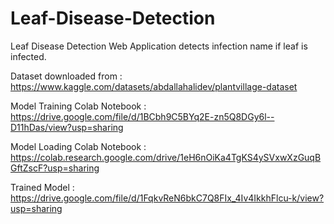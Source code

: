 # Leaf-Disease-Detection 
 Leaf Disease Detection Web Application detects infection name if leaf is infected. 
 
 Dataset downloaded from : https://www.kaggle.com/datasets/abdallahalidev/plantvillage-dataset
 
 Model Training Colab Notebook : https://drive.google.com/file/d/1BCbh9C5BYq2E-zn5Q8DGy6l--D11hDas/view?usp=sharing
 
 Model Loading Colab Notebook : https://colab.research.google.com/drive/1eH6nOiKa4TgKS4ySVxwXzGuqBGftZscF?usp=sharing

 Trained Model : https://drive.google.com/file/d/1FqkvReN6bkC7Q8FIx_4Iv4IkkhFlcu-k/view?usp=sharing
